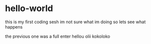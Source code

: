 # hello-world
this is my first coding sesh
im not sure what im doing so lets see what happens

the previous one was a full enter
hellou
olii
kokoloko
